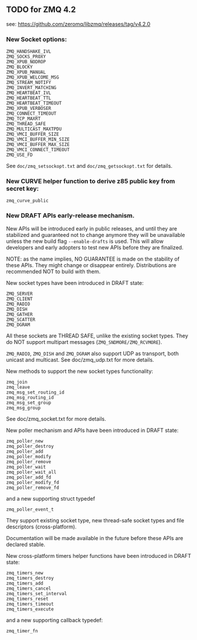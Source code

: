 ## TODO for ZMQ 4.2

see: https://github.com/zeromq/libzmq/releases/tag/v4.2.0
 
### New Socket options:

	ZMQ_HANDSHAKE_IVL
	ZMQ_SOCKS_PROXY
	ZMQ_XPUB_NODROP
	ZMQ_BLOCKY
	ZMQ_XPUB_MANUAL
	ZMQ_XPUB_WELCOME_MSG
	ZMQ_STREAM_NOTIFY
	ZMQ_INVERT_MATCHING
	ZMQ_HEARTBEAT_IVL
	ZMQ_HEARTBEAT_TTL
	ZMQ_HEARTBEAT_TIMEOUT
	ZMQ_XPUB_VERBOSER
	ZMQ_CONNECT_TIMEOUT
	ZMQ_TCP_MAXRT
	ZMQ_THREAD_SAFE
	ZMQ_MULTICAST_MAXTPDU
	ZMQ_VMCI_BUFFER_SIZE
	ZMQ_VMCI_BUFFER_MIN_SIZE
	ZMQ_VMCI_BUFFER_MAX_SIZE
	ZMQ_VMCI_CONNECT_TIMEOUT
	ZMQ_USE_FD

See `doc/zmq_setsockopt.txt` and `doc/zmq_getsockopt.txt` for details.

### New CURVE helper function to derive z85 public key from secret key:

    zmq_curve_public

### New DRAFT APIs early-release mechanism.

New APIs will be introduced early in public releases, and until they are
stabilized and guaranteed not to change anymore they will be unavailable
unless the new build flag `--enable-drafts` is used. This will allow
developers and early adopters to test new APIs before they are
finalized.

NOTE: as the name implies, NO GUARANTEE is made on the stability of
these APIs. They might change or disappear entirely. Distributions are
recommended NOT to build with them.

New socket types have been introduced in DRAFT state:

    ZMQ_SERVER
	ZMQ_CLIENT
	ZMQ_RADIO
	ZMQ_DISH
	ZMQ_GATHER
	ZMQ_SCATTER
    ZMQ_DGRAM

All these sockets are THREAD SAFE, unlike the existing socket types.
They do NOT support multipart messages (`ZMQ_SNDMORE/ZMQ_RCVMORE`).

`ZMQ_RADIO`, `ZMQ_DISH` and `ZMQ_DGRAM` also support UDP as transport,
both unicast and multicast. See doc/zmq_udp.txt for more details.

New methods to support the new socket types functionality:

    zmq_join
	zmq_leave
	zmq_msg_set_routing_id
	zmq_msg_routing_id
    zmq_msg_set_group
	zmq_msg_group

See doc/zmq_socket.txt for more details.

New poller mechanism and APIs have been introduced in DRAFT state:

    zmq_poller_new
	zmq_poller_destroy
	zmq_poller_add
	zmq_poller_modify
    zmq_poller_remove
	zmq_poller_wait
	zmq_poller_wait_all
	zmq_poller_add_fd
    zmq_poller_modify_fd
	zmq_poller_remove_fd

and a new supporting struct typedef

    zmq_poller_event_t

They support existing socket type, new thread-safe socket types and file
descriptors (cross-platform).

Documentation will be made available in the future before these APIs are
declared stable.

New cross-platform timers helper functions have been introduced in DRAFT
state:

    zmq_timers_new
	zmq_timers_destroy
	zmq_timers_add
	zmq_timers_cancel
    zmq_timers_set_interval
	zmq_timers_reset
	zmq_timers_timeout
    zmq_timers_execute

and a new supporting callback typedef:

    zmq_timer_fn

